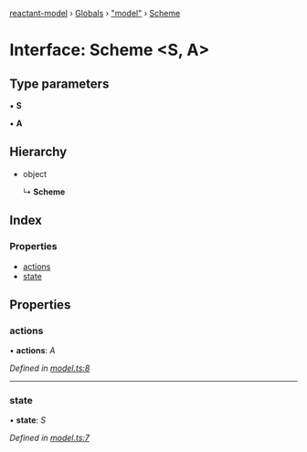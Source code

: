 [reactant-model](../README.md) › [Globals](../globals.md) › ["model"](../modules/_model_.md) › [Scheme](_model_.scheme.md)

# Interface: Scheme <**S, A**>

## Type parameters

▪ **S**

▪ **A**

## Hierarchy

* object

  ↳ **Scheme**

## Index

### Properties

* [actions](_model_.scheme.md#actions)
* [state](_model_.scheme.md#state)

## Properties

###  actions

• **actions**: *A*

*Defined in [model.ts:8](https://github.com/unadlib/reactant/blob/1aae545/packages/reactant-model/src/model.ts#L8)*

___

###  state

• **state**: *S*

*Defined in [model.ts:7](https://github.com/unadlib/reactant/blob/1aae545/packages/reactant-model/src/model.ts#L7)*
